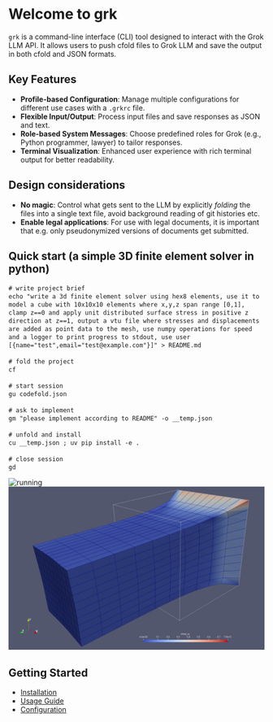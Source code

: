 # Welcome to grk

`grk` is a command-line interface (CLI) tool designed to interact with the Grok LLM API. It allows users to push cfold files to Grok LLM and save the output in both cfold and JSON formats.

## Key Features

- **Profile-based Configuration**: Manage multiple configurations for different use cases with a `.grkrc` file.
- **Flexible Input/Output**: Process input files and save responses as JSON and text.
- **Role-based System Messages**: Choose predefined roles for Grok (e.g., Python programmer, lawyer) to tailor responses.
- **Terminal Visualization**: Enhanced user experience with rich terminal output for better readability.

## Design considerations
- **No magic**: Control what gets sent to the LLM by explicitly *folding* the files into a single text file, avoid background reading of git histories etc. 
- **Enable legal applications**: For use with legal documents, it is important that e.g. only pseudonymized versions of documents get submitted. 

## Quick start (a simple 3D finite element solver in python) 
```shell
# write project brief
echo "write a 3d finite element solver using hex8 elements, use it to model a cube with 10x10x10 elements where x,y,z span range [0,1], clamp z==0 and apply unit distributed surface stress in positive z direction at z==1, output a vtu file where stresses and displacements are added as point data to the mesh, use numpy operations for speed and a logger to print progress to stdout, use user [{name="test",email="test@example.com"}]" > README.md

# fold the project
cf 

# start session
gu codefold.json

# ask to implement
gm "please implement according to README" -o __temp.json

# unfold and install
cu __temp.json ; uv pip install -e . 

# close session
gd
```

![running](docs/assets/output.gif)
![output](docs/assets/screenshot1.png)





## Getting Started

- [Installation](./installation.md)
- [Usage Guide](./usage.md)
- [Configuration](./configuration.md)



